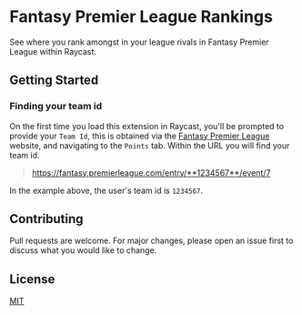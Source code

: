 # Fantasy Premier League Rankings 

See where you rank amongst in your league rivals in Fantasy Premier League within Raycast.


## Getting Started
### Finding your team id
On the first time you load this extension in Raycast, you'll be prompted to provide your `Team Id`, this is obtained via the [Fantasy Premier League](https://fantasy.premierleague.com/) website, and navigating to the `Points` tab. Within the URL you will find your team id.


>https://fantasy.premierleague.com/entry/**1234567**/event/7


In the example above, the user's team id is `1234567`.

## Contributing
Pull requests are welcome. For major changes, please open an issue first to discuss what you would like to change.


## License
[MIT](https://choosealicense.com/licenses/mit/)